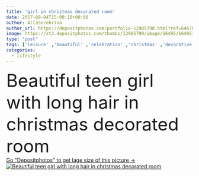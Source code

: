 ```yaml
---
title: 'girl in christmas decorated room'
date: 2017-09-04T15:00:18+00:00
author: AllaSerebrina
author_url: https://depositphotos.com/portfolio-12985790.html?ref=64678756
image: https://st3.depositphotos.com/thumbs/12985790/image/16495/164951342/api_thumb_450.jpg?forcejpeg=true
type: "post"
tags: ['leisure' ,'beautiful' ,'celebration' ,'christmas' ,'decorative' ,'holiday' ,'person' ,'party' ,'season' ,'female' ,'young' ,'people' ,'beauty' ,'happiness' ,'child' ,'teenager' ,'kid' ,'fashion' ,'winter' ,'expression' ,'merry' ,'tradition' ,'traditional' ,'lifestyle' ,'teenage' ,'decorated' ,'girlhood' ,'christmas tree' ,'Caucasian girl' ,'New Year' ]
categories: 
  - lifestyle
---
```

<div aling="center">
            <font size="60"> Beautiful teen girl with long hair in christmas decorated room</font>   
</div>
<div>
    <a href='https://st3.depositphotos.com/thumbs/12985790/image/16495/164951342/api_thumb_450.jpg?forcejpeg=true?ref=64678756' target=_blank > Go "Depositphotos" to get lage size of this picture ->
        <img href='https://st3.depositphotos.com/thumbs/12985790/image/16495/164951342/api_thumb_450.jpg?forcejpeg=true?ref=64678756' src='https://st3.depositphotos.com/12985790/16495/i/950/depositphotos_164951342-stock-photo-girl-in-christmas-decorated-room.jpg?forcejpeg=true' alt='Beautiful teen girl with long hair in christmas decorated room' >
    </a>
</div>
